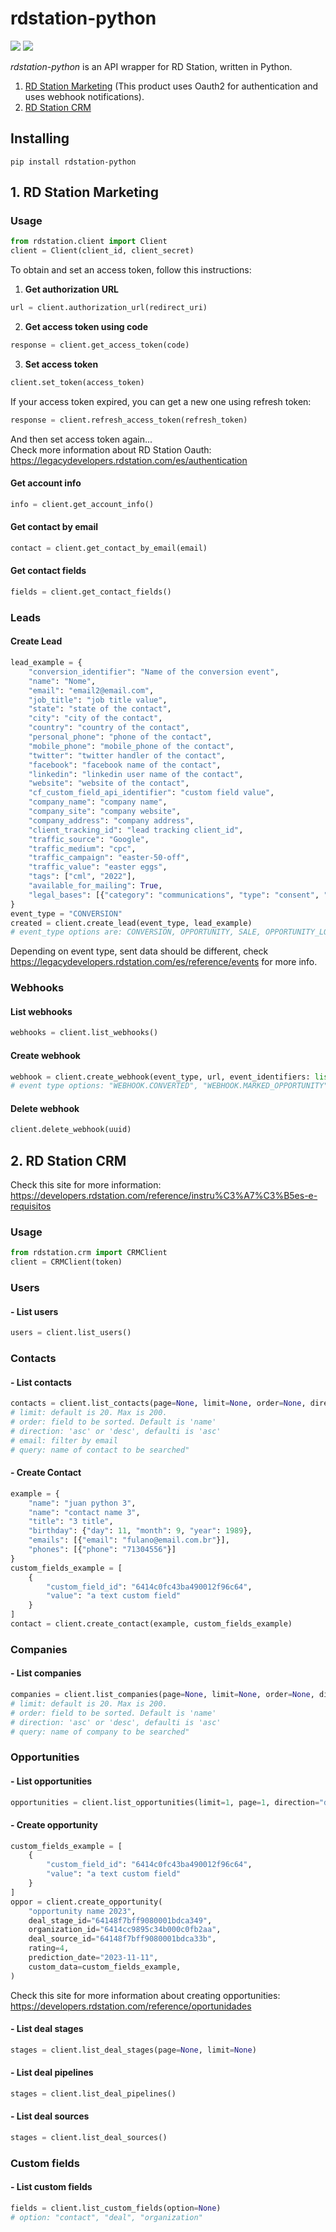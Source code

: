 # rdstation-python
![](https://img.shields.io/badge/version-0.2.0-success) ![](https://img.shields.io/badge/Python-3.8%20|%203.9%20|%203.10%20|%203.11-4B8BBE?logo=python&logoColor=white)  

*rdstation-python* is an API wrapper for RD Station, written in Python.
1. [RD Station Marketing](#1-rd-station-marketing) (This product uses Oauth2 for authentication and uses webhook notifications). 
2. [RD Station CRM](#2-rd-station-crm)

## Installing
```
pip install rdstation-python
```
## 1. RD Station Marketing
### Usage
```python
from rdstation.client import Client
client = Client(client_id, client_secret)
```
To obtain and set an access token, follow this instructions:
1. **Get authorization URL**
```python
url = client.authorization_url(redirect_uri)
```
2. **Get access token using code**
```python
response = client.get_access_token(code)
```
3. **Set access token**
```python
client.set_token(access_token)
```
If your access token expired, you can get a new one using refresh token:
```python
response = client.refresh_access_token(refresh_token)
```
And then set access token again...  
Check more information about RD Station Oauth: https://legacydevelopers.rdstation.com/es/authentication
#### Get account info
```python
info = client.get_account_info()
```
#### Get contact by email
```python
contact = client.get_contact_by_email(email)
```
#### Get contact fields
```python
fields = client.get_contact_fields()
```
### Leads
#### Create Lead
```python
lead_example = {
    "conversion_identifier": "Name of the conversion event",
    "name": "Nome",
    "email": "email2@email.com",
    "job_title": "job title value",
    "state": "state of the contact",
    "city": "city of the contact",
    "country": "country of the contact",
    "personal_phone": "phone of the contact",
    "mobile_phone": "mobile_phone of the contact",
    "twitter": "twitter handler of the contact",
    "facebook": "facebook name of the contact",
    "linkedin": "linkedin user name of the contact",
    "website": "website of the contact",
    "cf_custom_field_api_identifier": "custom field value",
    "company_name": "company name",
    "company_site": "company website",
    "company_address": "company address",
    "client_tracking_id": "lead tracking client_id",
    "traffic_source": "Google",
    "traffic_medium": "cpc",
    "traffic_campaign": "easter-50-off",
    "traffic_value": "easter eggs",
    "tags": ["cml", "2022"],
    "available_for_mailing": True,
    "legal_bases": [{"category": "communications", "type": "consent", "status": "granted"}],
}
event_type = "CONVERSION"
created = client.create_lead(event_type, lead_example)
# event_type options are: CONVERSION, OPPORTUNITY, SALE, OPPORTUNITY_LOST, ORDER_PLACED, ORDER_PLACED_ITEM, CART_ABANDONED, CART_ABANDONED_ITEM, CHAT_STARTED, CHAT_FINISHED, CALL_FINISHED, MEDIA_PLAYBACK_STARTED, MEDIA_PLAYBACK_STOPPED
```
Depending on event type, sent data should be different, check https://legacydevelopers.rdstation.com/es/reference/events for more info.
### Webhooks
#### List webhooks
```python
webhooks = client.list_webhooks()
```
#### Create webhook
```python
webhook = client.create_webhook(event_type, url, event_identifiers: list = None, include_relations: list =None)
# event type options: "WEBHOOK.CONVERTED", "WEBHOOK.MARKED_OPPORTUNITY"
```
#### Delete webhook
```python
client.delete_webhook(uuid)
```

## 2. RD Station CRM
Check this site for more information: https://developers.rdstation.com/reference/instru%C3%A7%C3%B5es-e-requisitos
### Usage
```python
from rdstation.crm import CRMClient
client = CRMClient(token)
```
### Users
#### - List users
```python
users = client.list_users()
```
### Contacts
#### - List contacts
```python
contacts = client.list_contacts(page=None, limit=None, order=None, direction=None, email=None, query=None)
# limit: default is 20. Max is 200.
# order: field to be sorted. Default is 'name'
# direction: 'asc' or 'desc', defaulti is 'asc'
# email: filter by email
# query: name of contact to be searched"
```
#### - Create Contact
```python
example = {
    "name": "juan python 3",
    "name": "contact name 3",
    "title": "3 title",
    "birthday": {"day": 11, "month": 9, "year": 1989},
    "emails": [{"email": "fulano@email.com.br"}],
    "phones": [{"phone": "71304556"}]
} 
custom_fields_example = [
    {
        "custom_field_id": "6414c0fc43ba490012f96c64",
        "value": "a text custom field"
    }
]
contact = client.create_contact(example, custom_fields_example)
```
### Companies
#### - List companies
```python
companies = client.list_companies(page=None, limit=None, order=None, direction=None, user_id=None, query=None)
# limit: default is 20. Max is 200.
# order: field to be sorted. Default is 'name'
# direction: 'asc' or 'desc', defaulti is 'asc'
# query: name of company to be searched"
```
### Opportunities
#### - List opportunities
```python
opportunities = client.list_opportunities(limit=1, page=1, direction="desc")
```
#### - Create opportunity
```python
custom_fields_example = [
    {
        "custom_field_id": "6414c0fc43ba490012f96c64",
        "value": "a text custom field"
    }
]
oppor = client.create_opportunity(
    "opportunity name 2023",
    deal_stage_id="64148f7bff9080001bdca349",
    organization_id="6414cc9895c34b000c0fb2aa",
    deal_source_id="64148f7bff9080001bdca33b",
    rating=4,
    prediction_date="2023-11-11",
    custom_data=custom_fields_example,
)
```
Check this site for more information about creating opportunities: https://developers.rdstation.com/reference/oportunidades
#### - List deal stages
```python
stages = client.list_deal_stages(page=None, limit=None)
```
#### - List deal pipelines
```python
stages = client.list_deal_pipelines()
```
#### - List deal sources
```python
stages = client.list_deal_sources()
```
### Custom fields
#### - List custom fields
```python
fields = client.list_custom_fields(option=None)
# option: "contact", "deal", "organization"
```
